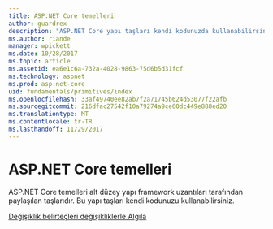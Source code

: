 ```yaml
---
title: ASP.NET Core temelleri
author: guardrex
description: "ASP.NET Core yapı taşları kendi kodunuzda kullanabilirsiniz framework uzantıları tarafından paylaşılan makalelerini bulur."
ms.author: riande
manager: wpickett
ms.date: 10/28/2017
ms.topic: article
ms.assetid: ea6e1c6a-732a-4028-9863-75d6b5d31fcf
ms.technology: aspnet
ms.prod: asp.net-core
uid: fundamentals/primitives/index
ms.openlocfilehash: 33af49740ee82ab7f2a71745b624d53077f22afb
ms.sourcegitcommit: 216dfac27542f10a79274a9ce60dc449e888ed20
ms.translationtype: MT
ms.contentlocale: tr-TR
ms.lasthandoff: 11/29/2017
---
```

# <a name="primitives-in-aspnet-core"></a>ASP.NET Core temelleri

ASP.NET Core temelleri alt düzey yapı framework uzantıları tarafından paylaşılan taşlarıdır. Bu yapı taşları kendi kodunuzu kullanabilirsiniz.

[Değişiklik belirteçleri değişikliklerle Algıla](xref:fundamentals/primitives/change-tokens)
